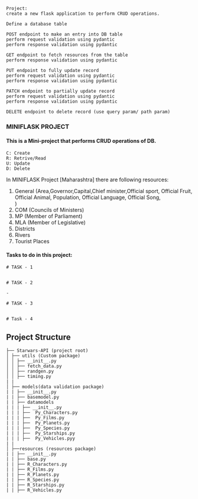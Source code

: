 ```
Project:
create a new flask application to perform CRUD operations.

Define a database table

POST endpoint to make an entry into DB table
perform request validation using pydantic
perform response validation using pydantic

GET endpoint to fetch resources from the table
perform response validation using pydantic

PUT endpoint to fully update record
perform request validation using pydantic
perform response validation using pydantic

PATCH endpoint to partially update record
perform request validation using pydantic
perform response validation using pydantic

DELETE endpoint to delete record (use query param/ path param)
```


### MINIFLASK PROJECT

#### This is a Mini-project that performs CRUD operations of DB.
    C: Create
    R: Retrive/Read
    U: Update
    D: Delete

In MINIFLASK Project [Maharashtra] there are following resources:
  1) General
        (Area,Governor,Capital,Chief minister,Official sport, Official Fruit, 
        Official Animal, Population, Official Language, Official Song,   
     )     
  2) COM (Councils of Ministers)
  3) MP (Member of Parliament)
  4) MLA (Member of Legislative)
  5) Districts
  6) Rivers
  7) Tourist Places

#### Tasks to do in this project: 
````
# TASK - 1 
    
````

````
# TASK - 2

-
````

````
# TASK - 3
 
````

````
# Task - 4

````
    
## Project Structure

```
├── Starwars-API (project root)
│ ├── utils (Custom package)
│ │ ├── __init__.py
│ │ ├── fetch_data.py
│ │ ├── randgen.py
│ │ ├── timing.py
| |
│ ├── models(data validation package)
| | ├── __init__.py
| | ├── basemodel.py
| | ├── datamodels
| | | ├── __init__.py
| | | ├──  Py_Characters.py
| | | ├──  Py_Films.py
| | | ├──  Py_Planets.py
| | | ├──  Py_Species.py
| | | ├──  Py_Starships.py
| | | ├──  Py_Vehicles.pyy
| |
│ ├──resources (resources package)
| | ├── __init__.py
| | ├── base.py
| | ├── R_Characters.py
| | ├── R_Films.py
| | ├── R_Planets.py
| | ├── R_Species.py
| | ├── R_Starships.py
| | ├── R_Vehicles.py